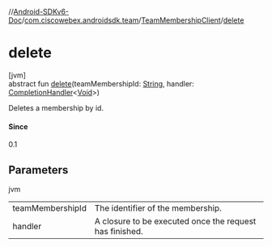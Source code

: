 //[Android-SDKv6-Doc](../../../index.md)/[com.ciscowebex.androidsdk.team](../index.md)/[TeamMembershipClient](index.md)/[delete](delete.md)

# delete

[jvm]\
abstract fun [delete](delete.md)(teamMembershipId: [String](https://kotlinlang.org/api/latest/jvm/stdlib/kotlin/-string/index.html), handler: [CompletionHandler](../../com.ciscowebex.androidsdk/-completion-handler/index.md)&lt;[Void](https://docs.oracle.com/javase/8/docs/api/java/lang/Void.html)&gt;)

Deletes a membership by id.

#### Since

0.1

## Parameters

jvm

| | |
|---|---|
| teamMembershipId | The identifier of the membership. |
| handler | A closure to be executed once the request has finished. |

